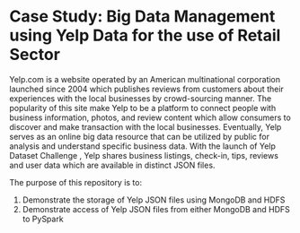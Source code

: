 # Case Study: Big Data Management using Yelp Data for the use of Retail Sector 

Yelp.com is a website operated by an American multinational corporation launched since 2004 which publishes reviews from customers about their experiences with the local businesses by crowd-sourcing manner. The popularity of this site make Yelp to be a platform to connect people with business information, photos, and review content which allow consumers to discover and make transaction with the local businesses. Eventually, Yelp serves as an online big data resource that can be utilized by public for analysis and understand specific business data. With the launch of Yelp Dataset Challenge  , Yelp shares business listings, check-in, tips, reviews and user data which are available in distinct JSON files. 

The purpose of this repository is to:
1) Demonstrate the storage of Yelp JSON files using MongoDB and HDFS
2) Demonstrate access of Yelp JSON files from either MongoDB and HDFS to PySpark 
